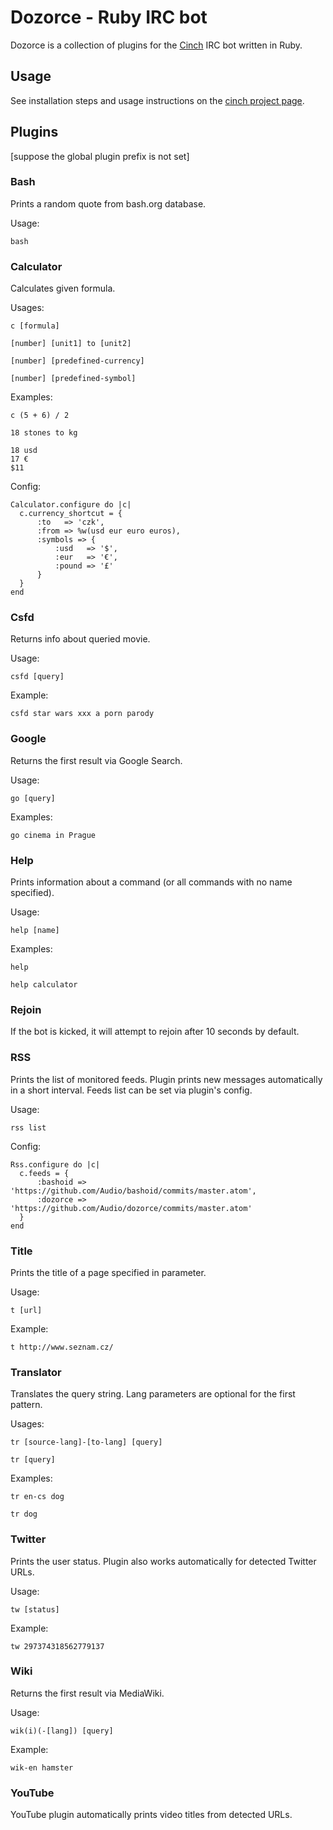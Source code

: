 # Dozorce - Ruby IRC bot

Dozorce is a collection of plugins for the [Cinch](https://github.com/cinchrb/cinch) IRC bot written in Ruby.


## Usage
See installation steps and usage instructions on the [cinch project page](https://github.com/cinchrb/cinch/blob/master/README.md).


## Plugins
[suppose the global plugin prefix is not set]


### Bash
Prints a random quote from bash.org database.

Usage:
```
bash
```


### Calculator
Calculates given formula.

Usages:
```
c [formula]
```
```
[number] [unit1] to [unit2]
```
```
[number] [predefined-currency]
```
```
[number] [predefined-symbol]
```

Examples:
```
c (5 + 6) / 2
```
```
18 stones to kg
```
```
18 usd
17 €
$11
```

Config:
```
Calculator.configure do |c|
  c.currency_shortcut = {
      :to   => 'czk',
      :from => %w(usd eur euro euros),
      :symbols => {
          :usd   => '$',
          :eur   => '€',
          :pound => '£'
      }
  }
end
```


### Csfd
Returns info about queried movie.

Usage:
```
csfd [query]
```

Example:
```
csfd star wars xxx a porn parody
```


### Google
Returns the first result via Google Search.

Usage:
```
go [query]
```

Examples:
```
go cinema in Prague
```


### Help
Prints information about a command (or all commands with no name specified).

Usage:
```
help [name]
```

Examples:
```
help
```
```
help calculator
```


### Rejoin
If the bot is kicked, it will attempt to rejoin after 10 seconds by default.


### RSS
Prints the list of monitored feeds. Plugin prints new messages automatically in a short interval.
Feeds list can be set via plugin's config.

Usage:
```
rss list
```

Config:
```
Rss.configure do |c|
  c.feeds = {
      :bashoid => 'https://github.com/Audio/bashoid/commits/master.atom',
      :dozorce => 'https://github.com/Audio/dozorce/commits/master.atom'
  }
end
```


### Title
Prints the title of a page specified in parameter.

Usage:
```
t [url]
```

Example:
```
t http://www.seznam.cz/
```


### Translator
Translates the query string. Lang parameters are optional for the first pattern.

Usages:
```
tr [source-lang]-[to-lang] [query]
```
```
tr [query]
```

Examples:
```
tr en-cs dog
```
```
tr dog
```


### Twitter
Prints the user status. Plugin also works automatically for detected Twitter URLs.

Usage:
```
tw [status]
```

Example:
```
tw 297374318562779137
```


### Wiki
Returns the first result via MediaWiki.

Usage:
```
wik(i)(-[lang]) [query]
```

Example:
```
wik-en hamster
```


### YouTube
YouTube plugin automatically prints video titles from detected URLs.
